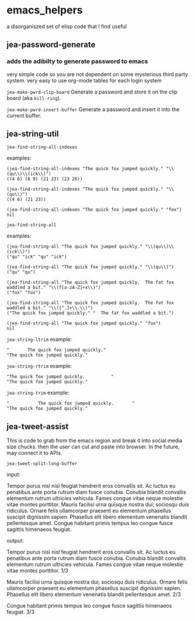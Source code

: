 # emacs_helpers
a disorganiszed set of elisp code that I find useful

## jea-password-generate

### adds the adibilty to generate password to emacs
very simple code so you are not dependent on some mysterious third
party system. very easy to use org-mode tables for each login system

`jea-make-pwrd-clip-board`
Generate a password and store it on the clip board (aka `kill-ring`).

`jea-make-pwrd-insert-buffer`
Generate a password and insert it into the current buffer.

## jea-string-util

`jea-find-string-all-indexes`

examples:
```
(jea-find-string-all-indexes "The quick fox jumped quickly." "\\(qu\\)\\(ick\\)")
((4 6) (6 9) (21 23) (23 26))

(jea-find-string-all-indexes "The quick fox jumped quickly." "\\(qu\\)")
((4 6) (21 23))

(jea-find-string-all-indexes "The quick fox jumped quickly." "fox")
nil
```

`jea-find-string-all`

examples:

```
(jea-find-string-all "The quick fox jumped quickly." "\\(qu\\)\\(ick\\)")
("qu" "ick" "qu" "ick")

(jea-find-string-all "The quick fox jumped quickly." "\\(qu\\)")
("qu" "qu")

(jea-find-string-all "The quick fox jumped quickly.  The fat fox waddled a bit." "\\(f[a-zA-Z]+x\\)")
("fox" "fox")

(jea-find-string-all "The quick fox jumped quickly.  The fat fox waddled a bit." "\\([^.]+\\.\\)")
("The quick fox jumped quickly." "  The fat fox waddled a bit.")

(jea-find-string-all "The quick fox jumped quickly." "fox")
nil
```

`jea-string-ltrim`
example:
```
"  	   	The quick fox jumped quickly."
"The quick fox jumped quickly."
```

`jea-string-rtrim`
example:
```
"The quick fox jumped quickly.  	  	"
"The quick fox jumped quickly."
```

`jea-string-trim`
example: 
```
"	  	  	The quick fox jumped quickly.  	  	"
"The quick fox jumped quickly."
```

## jea-tweet-assist

This is code to grab from the emacs region and break it into social media size chucks. then the user can cut and paste into browser. In the future, may connect it to APIs.

`jea-tweet-split-long-buffer`

input:

Tempor purus nisl nisl feugiat hendrerit eros convallis sit. Ac luctus eu penatibus ante porta rutrum diam fusce conubia. Conubia blandit convallis elementum rutrum ultricies vehicula. Fames congue vitae neque molestie vitae montes porttitor. Mauris facilisi urna quisque nostra dui; sociosqu duis ridiculus. Ornare felis ullamcorper praesent eu elementum phasellus suscipit dignissim sapien. Phasellus elit libero elementum venenatis blandit pellentesque amet. Congue habitant primis tempus leo congue fusce sagittis himenaeos feugiat.


output:

Tempor purus nisl nisl feugiat hendrerit eros convallis sit. Ac luctus eu penatibus ante porta rutrum diam fusce conubia. Conubia blandit convallis elementum rutrum ultricies vehicula. Fames congue vitae neque molestie vitae montes porttitor. 1/3

Mauris facilisi urna quisque nostra dui; sociosqu duis ridiculus. Ornare felis ullamcorper praesent eu elementum phasellus suscipit dignissim sapien. Phasellus elit libero elementum venenatis blandit pellentesque amet. 2/3

Congue habitant primis tempus leo congue fusce sagittis himenaeos feugiat. 3/3

